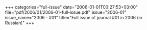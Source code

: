 +++
categories="full-issue"
date="2006-01-01T00:27:53+03:00"
file="pdf/2006/01/2006-01-full-issue.pdf"
issue="2006-01"
issue_name="2006 - #01"
title="Full issue of journal #01 in 2006 (in Russian)"
+++